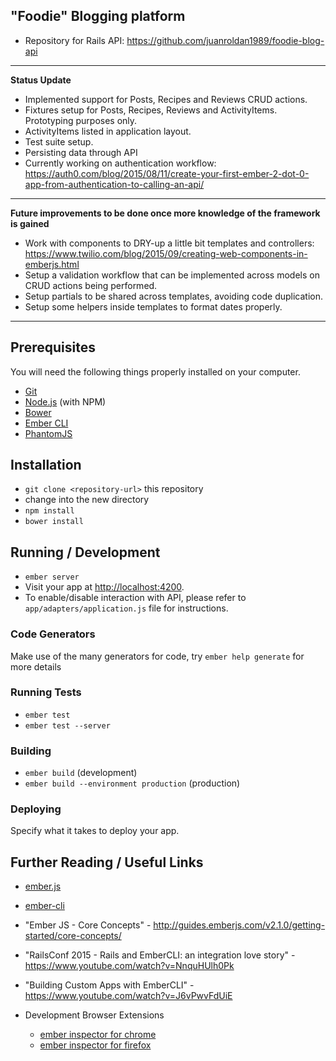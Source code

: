## "Foodie" Blogging platform

* Repository for Rails API: https://github.com/juanroldan1989/foodie-blog-api

-----------------------------------------------------------

<b>Status Update</b>
- Implemented support for Posts, Recipes and Reviews CRUD actions.
- Fixtures setup for Posts, Recipes, Reviews and ActivityItems. Prototyping purposes only.
- ActivityItems listed in application layout.
- Test suite setup.
- Persisting data through API
- Currently working on authentication workflow: https://auth0.com/blog/2015/08/11/create-your-first-ember-2-dot-0-app-from-authentication-to-calling-an-api/

-----------------------------------------------------------

<b>Future improvements to be done once more knowledge of the framework is gained</b>
- Work with components to DRY-up a little bit templates and controllers: https://www.twilio.com/blog/2015/09/creating-web-components-in-emberjs.html
- Setup a validation workflow that can be implemented across models on CRUD actions being performed.
- Setup partials to be shared across templates, avoiding code duplication.
- Setup some helpers inside templates to format dates properly.

-----------------------------------------------------------

## Prerequisites

You will need the following things properly installed on your computer.

* [Git](http://git-scm.com/)
* [Node.js](http://nodejs.org/) (with NPM)
* [Bower](http://bower.io/)
* [Ember CLI](http://www.ember-cli.com/)
* [PhantomJS](http://phantomjs.org/)

## Installation

* `git clone <repository-url>` this repository
* change into the new directory
* `npm install`
* `bower install`

## Running / Development

* `ember server`
* Visit your app at [http://localhost:4200](http://localhost:4200).
* To enable/disable interaction with API, please refer to `app/adapters/application.js` file for instructions.

### Code Generators

Make use of the many generators for code, try `ember help generate` for more details

### Running Tests

* `ember test`
* `ember test --server`

### Building

* `ember build` (development)
* `ember build --environment production` (production)

### Deploying

Specify what it takes to deploy your app.

## Further Reading / Useful Links

* [ember.js](http://emberjs.com/)
* [ember-cli](http://www.ember-cli.com/)
* "Ember JS - Core Concepts" - http://guides.emberjs.com/v2.1.0/getting-started/core-concepts/
* "RailsConf 2015 - Rails and EmberCLI: an integration love story" - https://www.youtube.com/watch?v=NnquHUlh0Pk
* "Building Custom Apps with EmberCLI" - https://www.youtube.com/watch?v=J6vPwvFdUiE

* Development Browser Extensions
  * [ember inspector for chrome](https://chrome.google.com/webstore/detail/ember-inspector/bmdblncegkenkacieihfhpjfppoconhi)
  * [ember inspector for firefox](https://addons.mozilla.org/en-US/firefox/addon/ember-inspector/)


